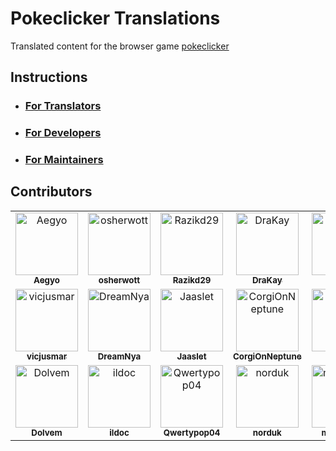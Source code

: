 # Pokeclicker Translations

Translated content for the browser game [pokeclicker](https://github.com/pokeclicker/pokeclicker)

## Instructions

- ### [For Translators](instructions/translators.md)
- ### [For Developers](instructions/developers.md)
- ### [For Maintainers](instructions/maintainers.md)

## Contributors

<!-- readme: contributors -start -->
<table>
<tr>
    <td align="center">
        <a href="https://github.com/Aegyo">
            <img src="https://avatars.githubusercontent.com/u/4183969?v=4" width="100;" alt="Aegyo"/>
            <br />
            <sub><b>Aegyo</b></sub>
        </a>
    </td>
    <td align="center">
        <a href="https://github.com/osherwott">
            <img src="https://avatars.githubusercontent.com/u/114451054?v=4" width="100;" alt="osherwott"/>
            <br />
            <sub><b>osherwott</b></sub>
        </a>
    </td>
    <td align="center">
        <a href="https://github.com/Razikd29">
            <img src="https://avatars.githubusercontent.com/u/108469942?v=4" width="100;" alt="Razikd29"/>
            <br />
            <sub><b>Razikd29</b></sub>
        </a>
    </td>
    <td align="center">
        <a href="https://github.com/DraKay">
            <img src="https://avatars.githubusercontent.com/u/114853432?v=4" width="100;" alt="DraKay"/>
            <br />
            <sub><b>DraKay</b></sub>
        </a>
    </td>
    <td align="center">
        <a href="https://github.com/Oyne">
            <img src="https://avatars.githubusercontent.com/u/91478447?v=4" width="100;" alt="Oyne"/>
            <br />
            <sub><b>Oyne</b></sub>
        </a>
    </td>
    <td align="center">
        <a href="https://github.com/RealPendragon">
            <img src="https://avatars.githubusercontent.com/u/26049815?v=4" width="100;" alt="RealPendragon"/>
            <br />
            <sub><b>RealPendragon</b></sub>
        </a>
    </td></tr>
<tr>
    <td align="center">
        <a href="https://github.com/vicjusmar">
            <img src="https://avatars.githubusercontent.com/u/130184508?v=4" width="100;" alt="vicjusmar"/>
            <br />
            <sub><b>vicjusmar</b></sub>
        </a>
    </td>
    <td align="center">
        <a href="https://github.com/DreamNya">
            <img src="https://avatars.githubusercontent.com/u/34838824?v=4" width="100;" alt="DreamNya"/>
            <br />
            <sub><b>DreamNya</b></sub>
        </a>
    </td>
    <td align="center">
        <a href="https://github.com/Jaaslet">
            <img src="https://avatars.githubusercontent.com/u/2961347?v=4" width="100;" alt="Jaaslet"/>
            <br />
            <sub><b>Jaaslet</b></sub>
        </a>
    </td>
    <td align="center">
        <a href="https://github.com/CorgiOnNeptune">
            <img src="https://avatars.githubusercontent.com/u/104700780?v=4" width="100;" alt="CorgiOnNeptune"/>
            <br />
            <sub><b>CorgiOnNeptune</b></sub>
        </a>
    </td>
    <td align="center">
        <a href="https://github.com/milotic">
            <img src="https://avatars.githubusercontent.com/u/1099848?v=4" width="100;" alt="milotic"/>
            <br />
            <sub><b>milotic</b></sub>
        </a>
    </td>
    <td align="center">
        <a href="https://github.com/ChloeThiel">
            <img src="https://avatars.githubusercontent.com/u/58678616?v=4" width="100;" alt="ChloeThiel"/>
            <br />
            <sub><b>ChloeThiel</b></sub>
        </a>
    </td></tr>
<tr>
    <td align="center">
        <a href="https://github.com/Dolvem">
            <img src="https://avatars.githubusercontent.com/u/26521559?v=4" width="100;" alt="Dolvem"/>
            <br />
            <sub><b>Dolvem</b></sub>
        </a>
    </td>
    <td align="center">
        <a href="https://github.com/ildoc">
            <img src="https://avatars.githubusercontent.com/u/1956565?v=4" width="100;" alt="ildoc"/>
            <br />
            <sub><b>ildoc</b></sub>
        </a>
    </td>
    <td align="center">
        <a href="https://github.com/Qwertypop04">
            <img src="https://avatars.githubusercontent.com/u/63805905?v=4" width="100;" alt="Qwertypop04"/>
            <br />
            <sub><b>Qwertypop04</b></sub>
        </a>
    </td>
    <td align="center">
        <a href="https://github.com/norduk">
            <img src="https://avatars.githubusercontent.com/u/2527653?v=4" width="100;" alt="norduk"/>
            <br />
            <sub><b>norduk</b></sub>
        </a>
    </td>
    <td align="center">
        <a href="https://github.com/morcousw">
            <img src="https://avatars.githubusercontent.com/u/819898?v=4" width="100;" alt="morcousw"/>
            <br />
            <sub><b>morcousw</b></sub>
        </a>
    </td>
    <td align="center">
        <a href="https://github.com/ptititata">
            <img src="https://avatars.githubusercontent.com/u/55932338?v=4" width="100;" alt="ptititata"/>
            <br />
            <sub><b>ptititata</b></sub>
        </a>
    </td></tr>
</table>
<!-- readme: contributors -end -->

